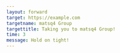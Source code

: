 ```yaml
---
layout: forward
target: https://example.com
targetname: matsq4 Group
targettitle: Taking you to matsq4 Group!
time: 3
message: Hold on tight!
---
```

